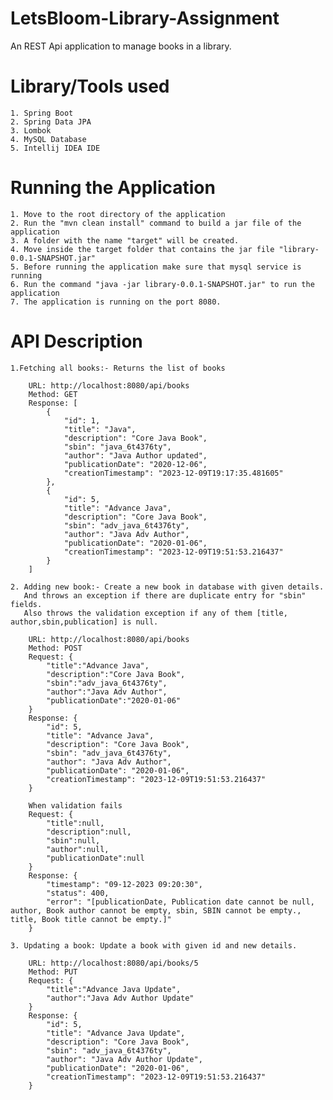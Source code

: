 # LetsBloom-Library-Assignment
An REST Api application to manage books in a library.

# Library/Tools used <br>
    1. Spring Boot
    2. Spring Data JPA
    3. Lombok
    4. MySQL Database
    5. Intellij IDEA IDE


# Running the Application
    1. Move to the root directory of the application
    2. Run the "mvn clean install" command to build a jar file of the application
    3. A folder with the name "target" will be created.
    4. Move inside the target folder that contains the jar file "library-0.0.1-SNAPSHOT.jar"
    5. Before running the application make sure that mysql service is running
    6. Run the command "java -jar library-0.0.1-SNAPSHOT.jar" to run the application
    7. The application is running on the port 8080.

# API Description
    1.Fetching all books:- Returns the list of books
        
        URL: http://localhost:8080/api/books
        Method: GET
        Response: [
            {
                "id": 1,
                "title": "Java",
                "description": "Core Java Book",
                "sbin": "java_6t4376ty",
                "author": "Java Author updated",
                "publicationDate": "2020-12-06",
                "creationTimestamp": "2023-12-09T19:17:35.481605"
            },
            {
                "id": 5,
                "title": "Advance Java",
                "description": "Core Java Book",
                "sbin": "adv_java_6t4376ty",
                "author": "Java Adv Author",
                "publicationDate": "2020-01-06",
                "creationTimestamp": "2023-12-09T19:51:53.216437"
            }
        ]

    2. Adding new book:- Create a new book in database with given details. 
       And throws an exception if there are duplicate entry for "sbin" fields.
       Also throws the validation exception if any of them [title, author,sbin,publication] is null. 
        
        URL: http://localhost:8080/api/books
        Method: POST
        Request: {
            "title":"Advance Java",
            "description":"Core Java Book",
            "sbin":"adv_java_6t4376ty",
            "author":"Java Adv Author",
            "publicationDate":"2020-01-06"
        }
        Response: {
            "id": 5,
            "title": "Advance Java",
            "description": "Core Java Book",
            "sbin": "adv_java_6t4376ty",
            "author": "Java Adv Author",
            "publicationDate": "2020-01-06",
            "creationTimestamp": "2023-12-09T19:51:53.216437"
        }

        When validation fails
        Request: {
            "title":null,
            "description":null,
            "sbin":null,
            "author":null,
            "publicationDate":null
        }
        Response: {
            "timestamp": "09-12-2023 09:20:30",
            "status": 400,
            "error": "[publicationDate, Publication date cannot be null, author, Book author cannot be empty, sbin, SBIN cannot be empty., title, Book title cannot be empty.]"
        }

    3. Updating a book: Update a book with given id and new details.

        URL: http://localhost:8080/api/books/5
        Method: PUT
        Request: {
            "title":"Advance Java Update",
            "author":"Java Adv Author Update"
        }
        Response: {
            "id": 5,
            "title": "Advance Java Update",
            "description": "Core Java Book",
            "sbin": "adv_java_6t4376ty",
            "author": "Java Adv Author Update",
            "publicationDate": "2020-01-06",
            "creationTimestamp": "2023-12-09T19:51:53.216437"
        }
